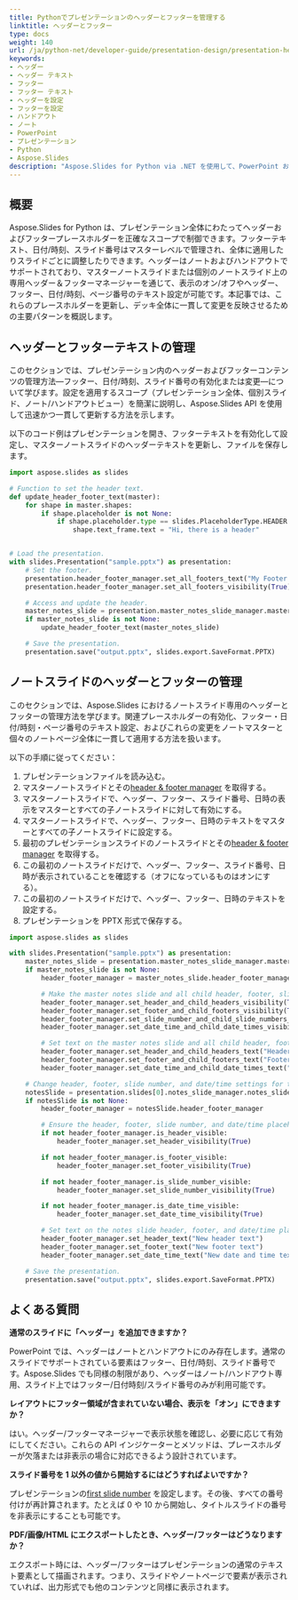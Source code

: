 ```yaml
---
title: Pythonでプレゼンテーションのヘッダーとフッターを管理する
linktitle: ヘッダーとフッター
type: docs
weight: 140
url: /ja/python-net/developer-guide/presentation-design/presentation-header-and-footer/
keywords:
- ヘッダー
- ヘッダー テキスト
- フッター
- フッター テキスト
- ヘッダーを設定
- フッターを設定
- ハンドアウト
- ノート
- PowerPoint
- プレゼンテーション
- Python
- Aspose.Slides
description: "Aspose.Slides for Python via .NET を使用して、PowerPoint および OpenDocument のプレゼンテーションにヘッダーとフッターを追加・カスタマイズし、プロフェッショナルな外観を実現します。"
---
```


## **概要**

Aspose.Slides for Python は、プレゼンテーション全体にわたってヘッダーおよびフッタープレースホルダーを正確なスコープで制御できます。フッターテキスト、日付/時刻、スライド番号はマスターレベルで管理され、全体に適用したりスライドごとに調整したりできます。ヘッダーはノートおよびハンドアウトでサポートされており、マスターノートスライドまたは個別のノートスライド上の専用ヘッダー＆フッターマネージャーを通じて、表示のオン/オフやヘッダー、フッター、日付/時刻、ページ番号のテキスト設定が可能です。本記事では、これらのプレースホルダーを更新し、デッキ全体に一貫して変更を反映させるための主要パターンを概説します。

## **ヘッダーとフッターテキストの管理**

このセクションでは、プレゼンテーション内のヘッダーおよびフッターコンテンツの管理方法—フッター、日付/時刻、スライド番号の有効化または変更—について学びます。設定を適用するスコープ（プレゼンテーション全体、個別スライド、ノート/ハンドアウトビュー）を簡潔に説明し、Aspose.Slides API を使用して迅速かつ一貫して更新する方法を示します。

以下のコード例はプレゼンテーションを開き、フッターテキストを有効化して設定し、マスターノートスライドのヘッダーテキストを更新し、ファイルを保存します。

```py
import aspose.slides as slides

# Function to set the header text.
def update_header_footer_text(master):
    for shape in master.shapes:
        if shape.placeholder is not None:
            if shape.placeholder.type == slides.PlaceholderType.HEADER:
                shape.text_frame.text = "Hi, there is a header"


# Load the presentation.
with slides.Presentation("sample.pptx") as presentation:
    # Set the footer.
    presentation.header_footer_manager.set_all_footers_text("My Footer text")
    presentation.header_footer_manager.set_all_footers_visibility(True)

    # Access and update the header.
    master_notes_slide = presentation.master_notes_slide_manager.master_notes_slide
    if master_notes_slide is not None:
        update_header_footer_text(master_notes_slide)

    # Save the presentation.
    presentation.save("output.pptx", slides.export.SaveFormat.PPTX)
```

## **ノートスライドのヘッダーとフッターの管理**

このセクションでは、Aspose.Slides におけるノートスライド専用のヘッダーとフッターの管理方法を学びます。関連プレースホルダーの有効化、フッター・日付/時刻・ページ番号のテキスト設定、およびこれらの変更をノートマスターと個々のノートページ全体に一貫して適用する方法を扱います。

以下の手順に従ってください：

1. プレゼンテーションファイルを読み込む。
2. マスターノートスライドとその[header & footer manager](https://reference.aspose.com/slides/python-net/aspose.slides/masternotesslideheaderfootermanager/) を取得する。
3. マスターノートスライドで、ヘッダー、フッター、スライド番号、日時の表示をマスターとすべての子ノートスライドに対して有効にする。
4. マスターノートスライドで、ヘッダー、フッター、日時のテキストをマスターとすべての子ノートスライドに設定する。
5. 最初のプレゼンテーションスライドのノートスライドとその[header & footer manager](https://reference.aspose.com/slides/python-net/aspose.slides/notesslideheaderfootermanager/) を取得する。
6. この最初のノートスライドだけで、ヘッダー、フッター、スライド番号、日時が表示されていることを確認する（オフになっているものはオンにする）。
7. この最初のノートスライドだけで、ヘッダー、フッター、日時のテキストを設定する。
8. プレゼンテーションを PPTX 形式で保存する。

```py
import aspose.slides as slides

with slides.Presentation("sample.pptx") as presentation:
    master_notes_slide = presentation.master_notes_slide_manager.master_notes_slide
    if master_notes_slide is not None:
        header_footer_manager = master_notes_slide.header_footer_manager

        # Make the master notes slide and all child header, footer, slide number, and date/time placeholders visible.
        header_footer_manager.set_header_and_child_headers_visibility(True)
        header_footer_manager.set_footer_and_child_footers_visibility(True)
        header_footer_manager.set_slide_number_and_child_slide_numbers_visibility(True)
        header_footer_manager.set_date_time_and_child_date_times_visibility(True)

        # Set text on the master notes slide and all child header, footer, and date/time placeholders.
        header_footer_manager.set_header_and_child_headers_text("Header text")
        header_footer_manager.set_footer_and_child_footers_text("Footer text")
        header_footer_manager.set_date_time_and_child_date_times_text("Date and time text")

    # Change header, footer, slide number, and date/time settings for the first notes slide only.
    notesSlide = presentation.slides[0].notes_slide_manager.notes_slide
    if notesSlide is not None:
        header_footer_manager = notesSlide.header_footer_manager

        # Ensure the header, footer, slide number, and date/time placeholders are visible.
        if not header_footer_manager.is_header_visible:
            header_footer_manager.set_header_visibility(True)

        if not header_footer_manager.is_footer_visible:
            header_footer_manager.set_footer_visibility(True)

        if not header_footer_manager.is_slide_number_visible:
            header_footer_manager.set_slide_number_visibility(True)

        if not header_footer_manager.is_date_time_visible:
            header_footer_manager.set_date_time_visibility(True)

        # Set text on the notes slide header, footer, and date/time placeholders.
        header_footer_manager.set_header_text("New header text")
        header_footer_manager.set_footer_text("New footer text")
        header_footer_manager.set_date_time_text("New date and time text")

    # Save the presentation.
    presentation.save("output.pptx", slides.export.SaveFormat.PPTX)
```

## **よくある質問**

**通常のスライドに「ヘッダー」を追加できますか？**

PowerPoint では、ヘッダーはノートとハンドアウトにのみ存在します。通常のスライドでサポートされている要素はフッター、日付/時刻、スライド番号です。Aspose.Slides でも同様の制限があり、ヘッダーはノート/ハンドアウト専用、スライド上ではフッター/日付時刻/スライド番号のみが利用可能です。

**レイアウトにフッター領域が含まれていない場合、表示を「オン」にできますか？**

はい。ヘッダー/フッターマネージャーで表示状態を確認し、必要に応じて有効にしてください。これらの API インジケーターとメソッドは、プレースホルダーが欠落または非表示の場合に対応できるよう設計されています。

**スライド番号を 1 以外の値から開始するにはどうすればよいですか？**

プレゼンテーションの[first slide number](https://reference.aspose.com/slides/python-net/aspose.slides/presentation/first_slide_number/) を設定します。その後、すべての番号付けが再計算されます。たとえば 0 や 10 から開始し、タイトルスライドの番号を非表示にすることも可能です。

**PDF/画像/HTML にエクスポートしたとき、ヘッダー/フッターはどうなりますか？**

エクスポート時には、ヘッダー/フッターはプレゼンテーションの通常のテキスト要素として描画されます。つまり、スライドやノートページで要素が表示されていれば、出力形式でも他のコンテンツと同様に表示されます。